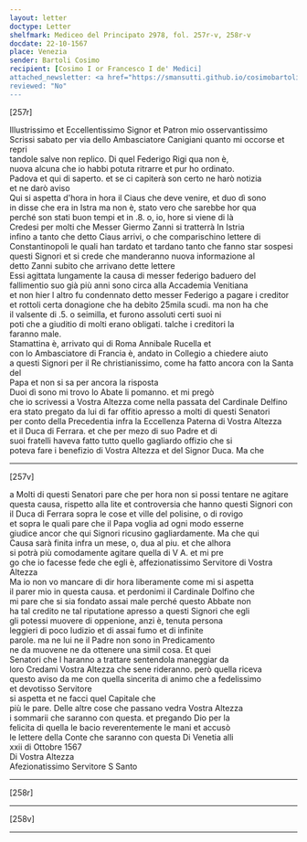 ```yaml
---
layout: letter
doctype: Letter
shelfmark: Mediceo del Principato 2978, fol. 257r-v, 258r-v
docdate: 22-10-1567
place: Venezia
sender: Bartoli Cosimo
recipient: [Cosimo I or Francesco I de' Medici]
attached_newsletter: <a href="https://smansutti.github.io/cosimobartoli/texts/3080_041/">3080_041</a>, <a href="https://smansutti.github.io/cosimobartoli/texts/3080_043/">3080_043</a>, <a href="https://smansutti.github.io/cosimobartoli/texts/3080_044/">3080_044</a>
reviewed: "No"
---
```


[257r]  
  
  
Illustrissimo et Eccellentissimo Signor et Patron mio osservantissimo  
Scrissi sabato per via dello Ambasciatore Canigiani quanto mi occorse et repri  
tandole salve non replico. Di quel Federigo Rigi qua non è,  
nuova alcuna che io habbi potuta ritrarre et pur ho ordinato.  
Padova et qui di saperto. et se ci capiterà son certo ne harò notizia  
et ne darò aviso  
Qui si aspetta d'hora in hora il Ciaus che deve venire, et duo dì sono  
in disse che era in Istra ma non è, stato vero che sarebbe hor qua  
perché son stati buon tempi et in .8. o, io, hore si viene di là  
Credesi per molti che Messer Giermo Zanni si tratterrà In Istria  
infino a tanto che detto Ciaus arrivi, o che comparischino lettere di  
Constantinopoli le quali han tardato et tardano tanto che fanno star sospesi  
questi Signori et si crede che manderanno nuova informazione al  
detto Zanni subito che arrivano dette lettere  
Essi agittata lungamente la causa di messer federigo baduero del  
fallimentio suo già più anni sono circa alla Accademia Venitiana  
et non hier l altro fu condennato detto messer Federigo a pagare i creditor  
et rottoli certa donagione che ha debito 25mila scudi. ma non ha che  
il valsente di .5. o seimilla, et furono assoluti certi suoi ni  
poti che a giuditio di molti erano obligati. talche i creditori la  
faranno male.  
Stamattina è, arrivato qui di Roma Annibale Rucella et  
con lo Ambasciatore di Francia è, andato in Collegio a chiedere aiuto  
a questi Signori per il Re christianissimo, come ha fatto ancora con la Santa del  
Papa et non si sa per ancora la risposta  
Duoi dì sono mi trovo lo Abate li pomanno. et mi pregò  
che io scrivessi a Vostra Altezza come nella passata del Cardinale Delfino  
era stato pregato da lui di far offitio apresso a molti di questi Senatori  
per conto della Precedentia infra la Eccellenza Paterna di Vostra Altezza  
et il Duca di Ferrara. et che per mezo di suo Padre et di  
suoi fratelli haveva fatto tutto quello gagliardo offizio che si  
poteva fare i benefizio di Vostra Altezza et del Signor Duca. Ma che  
  
---  

[257v]  
  
  
a Molti di questi Senatori pare che per hora non si possi tentare ne agitare  
questa causa, rispetto alla lite et controversia che hanno questi Signori con  
il Duca di Ferrara sopra le cose et ville del polisine, o di rovigo  
et sopra le quali pare che il Papa voglia ad ogni modo esserne  
giudice ancor che qui Signori ricusino gagliardamente. Ma che qui  
Causa sarà finita infra un mese, o, dua al piu. et che alhora  
si potrà più comodamente agitare quella di V A. et mi pre  
go che io facesse fede che egli è, affezionatissimo Servitore di Vostra Altezza  
Ma io non vo mancare di dir hora liberamente come mi si aspetta  
il parer mio in questa causa. et perdonimi il Cardinale Dolfino che  
mi pare che si sia fondato assai male perché questo Abbate non  
ha tal credito ne tal riputatione apresso a questi Signori che egli  
gli potessi muovere di oppenione, anzi è, tenuta persona  
leggieri di poco Iudizio et di assai fumo et di infinite  
parole. ma ne lui ne il Padre non sono in Predicamento  
ne da muovene ne da ottenere una simil cosa. Et quei  
Senatori che l haranno a trattare sentendola maneggiar da  
loro Credami Vostra Altezza che sene rideranno. però quella riceva  
questo aviso da me con quella sincerita di animo che a fedelissimo  
et devotisso Servitore  
si aspetta et ne facci quel Capitale che  
più le pare. Delle altre cose che passano vedra Vostra Altezza  
i sommarii che saranno con questa. et pregando Dio per la  
felicita di quella le bacio reverentemente le mani et accusò  
le lettere della Conte che saranno con questa Di Venetia alli  
xxii di Ottobre 1567  
Di Vostra Altezza  
Afezionatissimo Servitore S Santo  
  
---  

[258r]  
  
  
  
---  

[258v]  
  
  
  
---  

